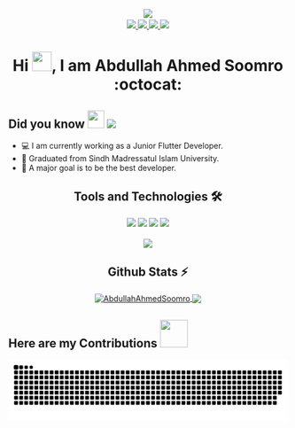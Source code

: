 <!-- Main GIF -->
<div id="header" align="center">
  <img src="https://media.giphy.com/media/cUAGuLiEcTBwRfkAQq/giphy.gif" width="300"/>
</div>

<!-- Social Links Badges -->
<div id="badges" align="center">
  <a href="https://www.linkedin.com/in/abdullah-ahmed-soomro-4b22b6216/">
    <img src="https://img.shields.io/badge/Linkedin-0077B5?style=for-the-badge&logo=Linkedin&logoColor=ffffff">
  </a>
  <a href="https://www.facebook.com/profile.php?id=100007697626018">
    <img src="https://img.shields.io/badge/Facebook-1877F2?style=for-the-badge&logo=Facebook&logoColor=ffffff">
  </a>
  
  <a href="mailto:abdullahsoomro245@gmail.com">
    <img src="https://img.shields.io/badge/Gmail-D44638?style=for-the-badge&logo=gmail&logoColor=ffffff">
  </a>
  <a href="https://twitter.com/_AB_Soomro">
    <img src="https://img.shields.io/badge/twitter-1877F2?style=for-the-badge&logo=twitter&logoColor=ffffff">
  </a>
</div>

<!-- Introduction -->
<h1 align="center">Hi <img src="https://media.giphy.com/media/hvRJCLFzcasrR4ia7z/giphy.gif" height="35px" width="35px">, I am Abdullah Ahmed Soomro :octocat: </h1>

<!-- <div align="center"> 
      <img src="https://komarev.com/ghpvc/?username=AbdullahAhmedSoomro&label=Profile%20views&color=0e75b6&style=flat" alt="AbdullahAhmedSoomro" />
      <img alt="GitHub Org's stars" src="https://img.shields.io/github/stars/AbdullahAhmedSoomro?style=social"> 
      <img alt="GitHub followers" src="https://img.shields.io/github/followers/AbdullahAhmedSoomro?style=social">
</div>
-->

<!-- Who I am Section -->
<div align="left">
<h2>Did you know<img </h2> 
<img src="https://media.giphy.com/media/b88QlTSTsj3bEHQyZf/giphy.gif" height="32px" width="30px"/>
<img src="https://media.giphy.com/media/efahdL9izxq64bAGY5/giphy.gif" height="30px">
</div>
  
- 💻 I am currently working as a Junior Flutter Developer.
- 🌱 Graduated from Sindh Madressatul Islam University.
- 🎯 A major goal is to be the best developer.
  
<!-- Tools and Technology Section -->
<h2 align="center">Tools and Technologies 🛠</h2>
<div align="center">
  <img src="https://img.shields.io/badge/Flutter-02569B?style=for-the-badge&logo=flutter&logoColor=white" />
  <img src="https://img.shields.io/badge/Dart-0175C2?style=for-the-badge&logo=dart&logoColor=white" />
  <img src="https://img.shields.io/badge/firebase-ffca28?style=for-the-badge&logo=firebase&logoColor=white" />
  <img src="https://img.shields.io/badge/Git-F05032?style=for-the-badge&logo=git&logoColor=white" />
<br>
<br>
  <img align="center" src="https://github-readme-stats.vercel.app/api/top-langs/?username=AbdullahAhmedSoomro&theme=dark&layout=compact&langs_count=20&hide_title=true"/>
</div>

<!-- Github Stats Section -->
<h2 align="center">Github Stats ⚡</h2>
<p align=center>
  <div align=center>
    <a href="https://github.com/AbdullahAhmedSoomro/github-readme-streak-stats" title="Go to Source">
      <img align="center" width="45%" src="https://github-readme-streak-stats.herokuapp.com/?user=AbdullahAhmedSoomro&theme=dark&background=000000" alt="AbdullahAhmedSoomro" />
    </a>
    <a href="https://github.com/AbdullahAhmedSoomro/github-readme-stats" title="Go to Source">
      <img align="center" width="45%" src="https://github-readme-stats.vercel.app/api?username=AbdullahAhmedSoomro&compact&theme=vision-friendly-dark&show_icons=true" />
    </a>    
  </div>
  

<h2 align="left">Here are my Contributions <img src="https://media.giphy.com/media/f7Ox8bCtiirhtPXR1h/giphy.gif" height="50px" width="50px"></h2>

<!-- My Contribution Section -->

  ![snake svg](https://github.com/AbdullahAhmedSoomro/AbdullahAhmedSoomro/blob/output/github-contribution-grid-snake.svg)
